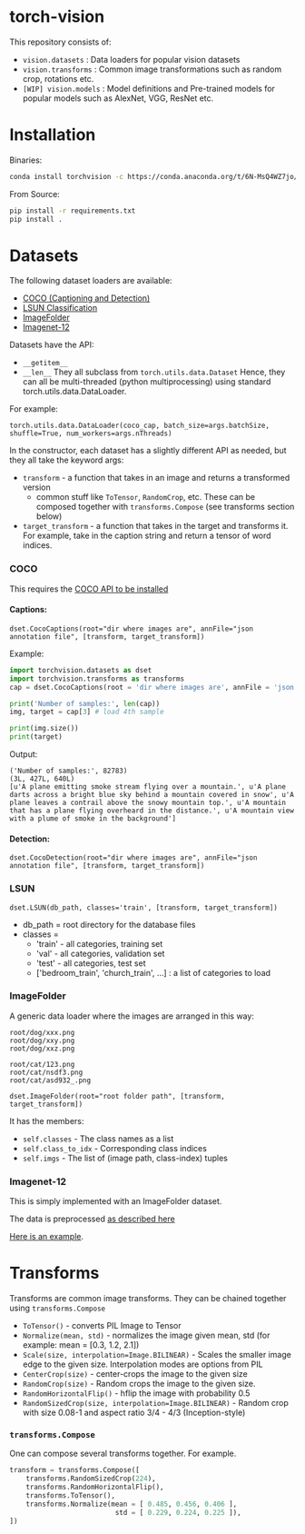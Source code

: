 # torch-vision

This repository consists of:

- `vision.datasets` : Data loaders for popular vision datasets
- `vision.transforms` : Common image transformations such as random crop, rotations etc.
- `[WIP] vision.models` : Model definitions and Pre-trained models for popular models such as AlexNet, VGG, ResNet etc.

# Installation

Binaries:

```bash
conda install torchvision -c https://conda.anaconda.org/t/6N-MsQ4WZ7jo/soumith
```

From Source:

```bash
pip install -r requirements.txt
pip install .
```

# Datasets

The following dataset loaders are available:

- [COCO (Captioning and Detection)](#coco)
- [LSUN Classification](#lsun)
- [ImageFolder](#imagefolder)
- [Imagenet-12](#imagenet-12)

Datasets have the API:
- `__getitem__`
- `__len__`
They all subclass from `torch.utils.data.Dataset`
Hence, they can all be multi-threaded (python multiprocessing) using standard torch.utils.data.DataLoader.

For example:

`torch.utils.data.DataLoader(coco_cap, batch_size=args.batchSize, shuffle=True, num_workers=args.nThreads)`

In the constructor, each dataset has a slightly different API as needed, but they all take the keyword args:

- `transform` - a function that takes in an image and returns a transformed version
  - common stuff like `ToTensor`, `RandomCrop`, etc. These can be composed together with `transforms.Compose` (see transforms section below)
- `target_transform` - a function that takes in the target and transforms it. For example, take in the caption string and return a tensor of word indices.

### COCO

This requires the [COCO API to be installed](https://github.com/pdollar/coco/tree/master/PythonAPI)

#### Captions:

`dset.CocoCaptions(root="dir where images are", annFile="json annotation file", [transform, target_transform])`

Example:

```python
import torchvision.datasets as dset
import torchvision.transforms as transforms
cap = dset.CocoCaptions(root = 'dir where images are', annFile = 'json annotation file', transform=transforms.ToTensor())

print('Number of samples:', len(cap))
img, target = cap[3] # load 4th sample

print(img.size())
print(target)
```

Output:

```
('Number of samples:', 82783)
(3L, 427L, 640L)
[u'A plane emitting smoke stream flying over a mountain.', u'A plane darts across a bright blue sky behind a mountain covered in snow', u'A plane leaves a contrail above the snowy mountain top.', u'A mountain that has a plane flying overheard in the distance.', u'A mountain view with a plume of smoke in the background']
```

#### Detection:
`dset.CocoDetection(root="dir where images are", annFile="json annotation file", [transform, target_transform])`

### LSUN

`dset.LSUN(db_path, classes='train', [transform, target_transform])`

- db_path = root directory for the database files
- classes =
  - 'train' - all categories, training set
  - 'val' - all categories, validation set
  - 'test' - all categories, test set
  - ['bedroom_train', 'church_train', ...] : a list of categories to load


### ImageFolder

A generic data loader where the images are arranged in this way:

```
root/dog/xxx.png
root/dog/xxy.png
root/dog/xxz.png

root/cat/123.png
root/cat/nsdf3.png
root/cat/asd932_.png
```

`dset.ImageFolder(root="root folder path", [transform, target_transform])`

It has the members:

- `self.classes` - The class names as a list
- `self.class_to_idx` - Corresponding class indices
- `self.imgs` - The list of (image path, class-index) tuples


### Imagenet-12

This is simply implemented with an ImageFolder dataset.

The data is preprocessed [as described here](https://github.com/facebook/fb.resnet.torch/blob/master/INSTALL.md#download-the-imagenet-dataset)

[Here is an example](https://github.com/pytorch/examples/blob/27e2a46c1d1505324032b1d94fc6ce24d5b67e97/imagenet/main.py#L48-L62).


# Transforms

Transforms are common image transforms.
They can be chained together using `transforms.Compose`

- `ToTensor()` - converts PIL Image to Tensor
- `Normalize(mean, std)` - normalizes the image given mean, std (for example: mean = [0.3, 1.2, 2.1])
- `Scale(size, interpolation=Image.BILINEAR)` - Scales the smaller image edge to the given size. Interpolation modes are options from PIL
- `CenterCrop(size)` - center-crops the image to the given size
- `RandomCrop(size)` - Random crops the image to the given size.
- `RandomHorizontalFlip()` - hflip the image with probability 0.5
- `RandomSizedCrop(size, interpolation=Image.BILINEAR)` - Random crop with size 0.08-1 and aspect ratio 3/4 - 4/3 (Inception-style)

### `transforms.Compose`

One can compose several transforms together.
For example.

```python
transform = transforms.Compose([
    transforms.RandomSizedCrop(224),
    transforms.RandomHorizontalFlip(),
    transforms.ToTensor(),
    transforms.Normalize(mean = [ 0.485, 0.456, 0.406 ],
                          std = [ 0.229, 0.224, 0.225 ]),
])
```
